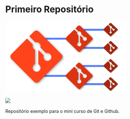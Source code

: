 # Primeiro Repositório

![](./repoGit.png)

<img src=”./repoGit.png”>

Repositório exemplo para o mini curso de Git e Github.
